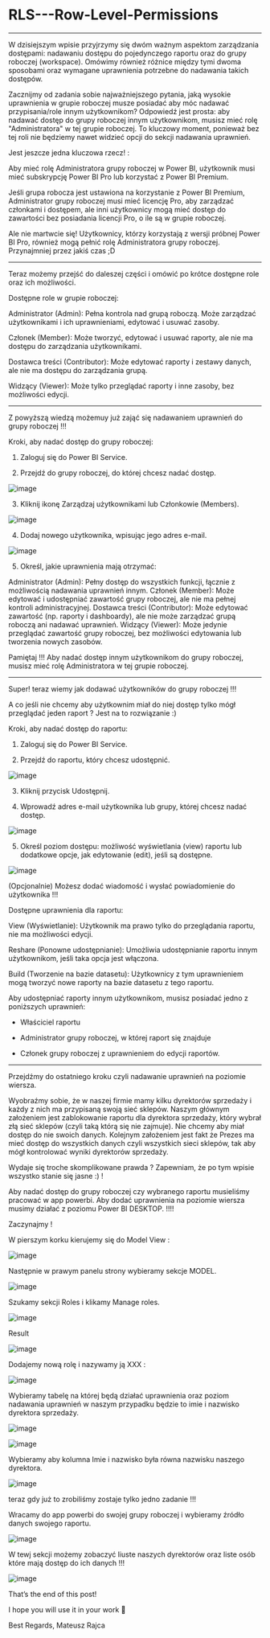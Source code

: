 # RLS---Row-Level-Permissions
----------
W dzisiejszym wpisie przyjrzymy się dwóm ważnym aspektom zarządzania dostępami: nadawaniu dostępu do pojedynczego raportu oraz do grupy roboczej (workspace).
Omówimy również różnice między tymi dwoma sposobami oraz wymagane uprawnienia potrzebne do nadawania takich dostępów.

Zacznijmy od zadania sobie najważniejszego pytania, jaką wysokie uprawnienia w grupie roboczej musze posiadać aby móc nadawać przypisania/role innym użytkownikom?
Odpowiedź jest prosta:  aby nadawać dostęp do grupy roboczej innym użytkownikom, musisz mieć rolę "Administratora" w tej grupie roboczej.
To kluczowy moment, ponieważ bez tej roli nie będziemy nawet widzieć opcji do sekcji nadawania uprawnień.

Jest jeszcze jedna kluczowa rzecz! :

Aby mieć rolę Administratora grupy roboczej w Power BI, użytkownik musi mieć subskrypcję Power BI Pro lub korzystać z Power BI Premium.

Jeśli grupa robocza jest ustawiona na korzystanie z Power BI Premium, Administrator grupy roboczej musi mieć licencję Pro, aby zarządzać członkami i dostępem, ale inni użytkownicy mogą mieć dostęp do zawartości bez posiadania licencji Pro, o ile są w grupie roboczej.

Ale nie martwcie się! Użytkownicy, którzy korzystają z wersji próbnej Power BI Pro, również mogą pełnić rolę Administratora grupy roboczej. Przynajmniej przez jakiś czas ;D 

--------------------

Teraz możemy przejść do daleszej części i omówić po krótce dostępne role oraz ich możliwości.

Dostępne role w grupie roboczej:

Administrator (Admin): Pełna kontrola nad grupą roboczą. Może zarządzać użytkownikami i ich uprawnieniami, edytować i usuwać zasoby.

Członek (Member): Może tworzyć, edytować i usuwać raporty, ale nie ma dostępu do zarządzania użytkownikami.

Dostawca treści (Contributor): Może edytować raporty i zestawy danych, ale nie ma dostępu do zarządzania grupą.

Widzący (Viewer): Może tylko przeglądać raporty i inne zasoby, bez możliwości edycji.


-----------

Z powyższą wiedzą możemuy już zająć się nadawaniem uprawnień do grupy roboczej !!!

Kroki, aby nadać dostęp do grupy roboczej:

1) Zaloguj się do Power BI Service.

2) Przejdź do grupy roboczej, do której chcesz nadać dostęp.

![image](https://github.com/user-attachments/assets/3e788f9a-ad0c-43cb-bb6a-e6af13fa0cd2)

3) Kliknij ikonę Zarządzaj użytkownikami lub Członkowie (Members).

![image](https://github.com/user-attachments/assets/cc65af7b-c318-4768-ad6f-1acd0d7e798d)

4) Dodaj nowego użytkownika, wpisując jego adres e-mail.

![image](https://github.com/user-attachments/assets/0179fb23-6d2d-499d-aa33-13318539f0a4)

5) Określ, jakie uprawnienia mają otrzymać:

Administrator (Admin): Pełny dostęp do wszystkich funkcji, łącznie z możliwością nadawania uprawnień innym.
Członek (Member): Może edytować i udostępniać zawartość grupy roboczej, ale nie ma pełnej kontroli administracyjnej.
Dostawca treści (Contributor): Może edytować zawartość (np. raporty i dashboardy), ale nie może zarządzać grupą roboczą ani nadawać uprawnień.
Widzący (Viewer): Może jedynie przeglądać zawartość grupy roboczej, bez możliwości edytowania lub tworzenia nowych zasobów.

Pamiętaj !!! 
Aby nadać dostęp innym użytkownikom do grupy roboczej, musisz mieć rolę Administratora w tej grupie roboczej.



-----------------

Super! teraz wiemy jak dodawać użytkowników do grupy roboczej !!!

A co jeśli nie chcemy aby użytkownim miał do niej dostęp tylko mógł przeglądać jeden raport ?
Jest na to rozwiązanie :) 

Kroki, aby nadać dostęp do raportu:

1) Zaloguj się do Power BI Service.

2) Przejdź do raportu, który chcesz udostępnić.

![image](https://github.com/user-attachments/assets/6eb77676-c0d2-471c-8db4-1887a2919fc2)

3) Kliknij przycisk Udostępnij.

4) Wprowadź adres e-mail użytkownika lub grupy, której chcesz nadać dostęp.

![image](https://github.com/user-attachments/assets/f79b9ff2-fed8-4a4f-b771-fcb01098b256)

5) Określ poziom dostępu: możliwość wyświetlania (view) raportu lub dodatkowe opcje, jak edytowanie (edit), jeśli są dostępne.

![image](https://github.com/user-attachments/assets/d4af1da7-69e2-41a6-9793-9cd720c1d8dc)

(Opcjonalnie) Możesz dodać wiadomość i wysłać powiadomienie do użytkownika !!!

Dostępne uprawnienia dla raportu:

View (Wyświetlanie): Użytkownik ma prawo tylko do przeglądania raportu, nie ma możliwości edycji.

Reshare (Ponowne udostępnianie): Umożliwia udostępnianie raportu innym użytkownikom, jeśli taka opcja jest włączona.

Build (Tworzenie na bazie datasetu): Użytkownicy z tym uprawnieniem mogą tworzyć nowe raporty na bazie datasetu z tego raportu.

Aby udostępniać raporty innym użytkownikom, musisz posiadać jedno z poniższych uprawnień:

- Właściciel raportu 

- Administrator grupy roboczej, w której raport się znajduje

- Członek grupy roboczej z uprawnieniem do edycji raportów.


---------------

Przejdźmy do ostatniego kroku czyli nadawanie uprawnień na poziomie wiersza.

Wyobraźmy sobie, że w naszej firmie mamy kilku dyrektorów sprzedaży i każdy z nich ma przypisaną swoją sieć sklepów.
Naszym głównym założeniem jest zablokowanie raportu dla dyrektora sprzedaży, który wybrał złą sieć sklepów (czyli taką którą się nie zajmuje).
Nie chcemy aby miał dostęp do nie swoich danych. 
Kolejnym założeniem jest fakt że Prezes ma mieć dostęp do wszystkich danych czyli wszystkich sieci sklepów, tak aby mógł kontrolować wyniki dyrektorów sprzedaży.

Wydaje się troche skomplikowane prawda ? 
Zapewniam, że po tym wpisie wszystko stanie się jasne :) !

Aby nadać dostęp do grupy roboczej czy wybranego raportu musieliśmy pracować w app powerbi.
Aby dodać uprawnienia na poziomie wiersza musimy działać z poziomu Power BI DESKTOP. !!!!

Zaczynajmy ! 

W pierszym korku kierujemy się do Model View :

![image](https://github.com/user-attachments/assets/de7f3171-01ec-4c3a-8d1d-19973cff1524)

Następnie w prawym panelu strony wybieramy sekcje MODEL.

![image](https://github.com/user-attachments/assets/83fcbef5-7ab7-4809-8f79-7d99aa25a87f)

Szukamy sekcji Roles i klikamy Manage roles.

![image](https://github.com/user-attachments/assets/9762bddb-d6c7-4b23-935e-24162cfafcb6)

Result

![image](https://github.com/user-attachments/assets/d513e814-da37-4d03-ab1d-82e67234c93b)

Dodajemy nową rolę i nazywamy ją XXX :

![image](https://github.com/user-attachments/assets/b8bcdd07-9558-4883-9f9b-6f9c7b988a68)

Wybieramy tabelę na której będą działać uprawnienia oraz poziom nadawania uprawnień w naszym przypadku będzie to imie i nazwisko dyrektora sprzedaży.


![image](https://github.com/user-attachments/assets/e32d6cc5-ce97-4867-8909-0fc191a4059c)


![image](https://github.com/user-attachments/assets/2185fe19-fa71-49ee-8f78-babc583a3f95)

Wybieramy aby kolumna Imie i nazwisko  była równa nazwisku naszego dyrektora.

![image](https://github.com/user-attachments/assets/7ca027ee-9e33-4da3-8089-dc96fee7096b)

teraz gdy już to zrobiliśmy zostaje tylko jedno zadanie !!!

Wracamy do app powerbi do swojej grupy roboczej i wybieramy źródło danych swojego raportu.

![image](https://github.com/user-attachments/assets/7592286a-d9db-447a-93a3-e9de214d51d5)

W tewj sekcji możemy zobaczyć liuste naszych dyrektorów oraz liste osób które mają dostęp do ich danych !!!

![image](https://github.com/user-attachments/assets/81d9bc3f-0642-4ded-bfc2-00c2f3f0f409)




That’s the end of this post!

I hope you will use it in your work 🚀

Best Regards, Mateusz Rajca







